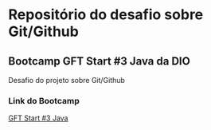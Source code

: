 # Repositório do desafio sobre Git/Github 
## Bootcamp GFT Start #3 Java da DIO
Desafio do projeto sobre Git/Github

### Link do Bootcamp
[GFT Start #3 Java](https://www.dio.me/bootcamp/gft-start-3-java)
